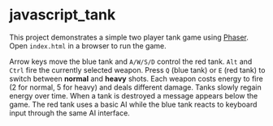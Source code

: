 # javascript_tank

This project demonstrates a simple two player tank game using [Phaser](https://phaser.io/).
Open `index.html` in a browser to run the game.

Arrow keys move the blue tank and `A/W/S/D` control the red tank.
`Alt` and `Ctrl` fire the currently selected weapon.
Press `Q` (blue tank) or `E` (red tank) to switch between **normal** and **heavy** shots.
Each weapon costs energy to fire (2 for normal, 5 for heavy) and deals different damage.
Tanks slowly regain energy over time. When a tank is destroyed a message appears below the game.
The red tank uses a basic AI while the blue tank reacts to keyboard input through the same AI interface.
